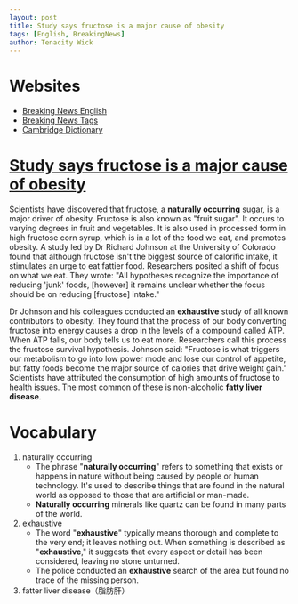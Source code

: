 ```yaml
---
layout: post
title: Study says fructose is a major cause of obesity
tags: [English, BreakingNews]
author: Tenacity Wick
---
```


# Websites

- [Breaking News English](https://breakingnewsenglish.com/)
- [Breaking News Tags](https://zhouqiang19980220.github.io/tags/#books)
- [Cambridge Dictionary](https://dictionary.cambridge.org/)

# [Study says fructose is a major cause of obesity](https://breakingnewsenglish.com/2310/231023-fructose-and-obesity.html)

Scientists have discovered that fructose, a **naturally occurring** sugar, is a major driver of obesity. Fructose is also known as "fruit sugar". It occurs to varying degrees in fruit and vegetables. It is also used in processed form in high fructose corn syrup, which is in a lot of the food we eat, and promotes obesity. A study led by Dr Richard Johnson at the University of Colorado found that although fructose isn't the biggest source of calorific intake, it stimulates an urge to eat fattier food. Researchers posited a shift of focus on what we eat. They wrote: "All hypotheses recognize the importance of reducing 'junk' foods, [however] it remains unclear whether the focus should be on reducing [fructose] intake."

Dr Johnson and his colleagues conducted an **exhaustive** study of all known contributors to obesity. They found that the process of our body converting fructose into energy causes a drop in the levels of a compound called ATP. When ATP falls, our body tells us to eat more. Researchers call this process the fructose survival hypothesis. Johnson said: "Fructose is what triggers our metabolism to go into low power mode and lose our control of appetite, but fatty foods become the major source of calories that drive weight gain." Scientists have attributed the consumption of high amounts of fructose to health issues. The most common of these is non-alcoholic **fatty liver disease**.
# Vocabulary

1. naturally occurring
    - The phrase "**naturally occurring**" refers to something that exists or happens in nature without being caused by people or human technology. It's used to describe things that are found in the natural world as opposed to those that are artificial or man-made.
    - **Naturally occurring** minerals like quartz can be found in many parts of the world.
2. exhaustive
    - The word "**exhaustive**" typically means thorough and complete to the very end; it leaves nothing out. When something is described as "**exhaustive**," it suggests that every aspect or detail has been considered, leaving no stone unturned.
    - The police conducted an **exhaustive** search of the area but found no trace of the missing person.
3. fatter liver disease（脂肪肝）